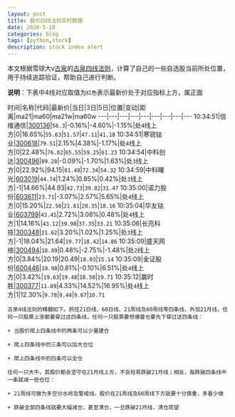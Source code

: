 ```yaml
---
layout: post
title: 股价四线法则实时数据
date: 2020-5-10
categories: blog
tags: [python,stock]
description: stock index alert
---
```



本文根据雪球大v[古泉](https://xueqiu.com/u/7148646888)的[古泉四线法则](https://xueqiu.com/7148646888/130498192)，计算了自己的一些自选股当前所处位置，用于持续追踪验证，帮助自己进行判断。

**说明**：下表中4线对应取值为`红色`表示最新价处于对应指标上方，属正面

时间|名称|代码|最新价|当日|3日|5日|位置|变动|距离|ma21|ma60|ma21w|ma60w
---|---|---|---|---|---|---|---|---
10:34:51|信维通信|[300136](https://xueqiu.com/S/SZ300136)|`56.3`|-0.16%|-4.60%|-1.15%|处`4`线上方|0|16.65%|`55.63`|`51.57`|`47.11`|`41.18`
10:34:51|寒锐钴业|[300618](https://xueqiu.com/S/SZ300618)|`79.51`|2.15%|4.38%|-1.17%|处`4`线上方|0|22.48%|`76.02`|`65.55`|`59.25`|`61.23`
10:34:54|中科创达|[300496](https://xueqiu.com/S/SZ300496)|`89.28`|-0.09%|-1.70%|1.63%|处`3`线上方|0|22.92%|94.15|`81.48`|`72.34`|`54.32`
10:34:59|中科曙光|[603019](https://xueqiu.com/S/SH603019)|`44.74`|1.24%|0.85%|0.42%|处`3`线上方|-1|14.66%|44.93|`42.73`|`39.82`|`31.47`
10:35:00|诺力股份|[603611](https://xueqiu.com/S/SH603611)|`23.71`|-3.07%|2.57%|5.65%|处`4`线上方|0|15.20%|`22.56`|`21.81`|`20.35`|`18.16`
10:35:04|华友钴业|[603799](https://xueqiu.com/S/SH603799)|`43.45`|2.72%|3.08%|0.48%|处`4`线上方|1|14.16%|`43.12`|`39.98`|`37.35`|`33.21`
10:35:06|长亮科技|[300348](https://xueqiu.com/S/SZ300348)|`21.62`|3.20%|1.02%|1.25%|处`3`线上方|-1|18.04%|21.64|`19.77`|`18.42`|`14.86`
10:35:09|盛天网络|[300494](https://xueqiu.com/S/SZ300494)|`18.89`|0.48%|-2.75%|-1.48%|处`2`线上方|0|3.84%|20.19|20.49|`18.03`|`15.14`
10:35:09|金证股份|[600446](https://xueqiu.com/S/SH600446)|`19.98`|0.81%|-0.10%|6.51%|处`4`线上方|0|3.42%|`19.63`|`19.48`|`18.50`|`19.71`
10:35:12|赢时胜|[300377](https://xueqiu.com/S/SZ300377)|`11.09`|4.33%|14.52%|16.95%|处`4`线上方|1|12.30%|`9.78`|`9.44`|`9.67`|`10.71`

```
古泉4线法则的精髓如下。抓住21日线、60日线、21周线及60周线等四条线，外加21月线，任何一只股票上涨都要穿过这四条线，任何一只股票要想爆雷也要先下穿过这四条线：

+ 当股价爬上四条线中的两条可以少量建仓

+ 爬上四条线中的三条可以加大仓位

+ 爬上四条线中的四条可以全仓

任何一只大牛，其股价都会坚守在21月线上方，不会轻易跌破21月线；相反，每跌破四条线中一条就减一些仓位：

+ 21周线可做为多空分水岭及警戒线，股价在21周线及60周线下方就要十分慎重，多看少做

+ 跌破全部四条线就要大幅减仓，甚至清仓，一旦跌破21月线，清仓观望
```